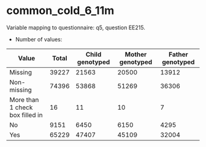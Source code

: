 # common_cold_6_11m
Variable mapping to questionnaire: q5, question EE215.
- Number of values:

| Value | Total | Child genotyped | Mother genotyped | Father genotyped |
| ----- | ----- | --------------- | ---------------- | ---------------- |
| Missing | 39227 | 21563 | 20500 | 13912 |
| Non-missing | 74396 | 53868 | 51269 | 36306 |
| More than 1 check box filled in | 16 | 11 | 10 |7 |
| No | 9151 | 6450 | 6150 |4295 |
| Yes | 65229 | 47407 | 45109 |32004 |



